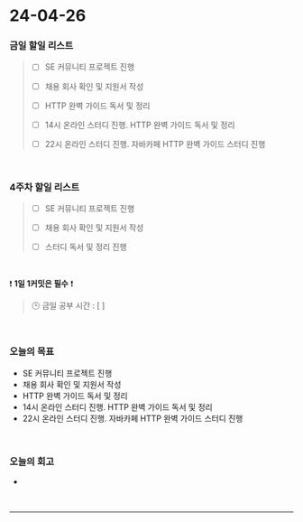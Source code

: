# 24-04-26
### 금일 할일 리스트
> - [ ]  SE 커뮤니티 프로젝트 진행
>
> - [ ]  채용 회사 확인 및 지원서 작성
>
> - [ ]  HTTP 완벽 가이드 독서 및 정리
>
> - [ ]  14시 온라인 스터디 진행. HTTP 완벽 가이드 독서 및 정리
>
> - [ ]  22시 온라인 스터디 진행. 자바카페 HTTP 완벽 가이드 스터디 진행

<br/>

### 4주차 할일 리스트  
> - [ ]  SE 커뮤니티 프로젝트 진행
>
> - [ ]  채용 회사 확인 및 지원서 작성
>
> - [ ]  스터디 독서 및 정리 진행

<br/>

❗ **1일 1커밋은 필수** ❗
> 🕒 금일 공부 시간 : [  ]

<br/>

### 오늘의 목표
- SE 커뮤니티 프로젝트 진행
- 채용 회사 확인 및 지원서 작성
- HTTP 완벽 가이드 독서 및 정리
- 14시 온라인 스터디 진행. HTTP 완벽 가이드 독서 및 정리
- 22시 온라인 스터디 진행. 자바카페 HTTP 완벽 가이드 스터디 진행


<br>

### 오늘의 회고
- 


<br/>

------------  
